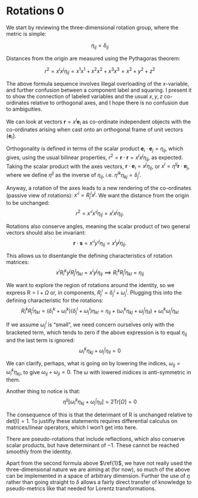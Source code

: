 # Rotations 0

We start by reviewing the three-dimensional rotation group, where the metric is simple:

$$\eta_{ij}=\delta_{ij}$$

Distances from the origin are measured using the Pythagoras theorem:

$$r^2=x^i x^j\eta_{ij}=x^1x^1+x^2x^2+x^3x^3=x^2+y^2+z^2 \tag{1}$$

The above formula sequence involves illegal overloading of the $x$-variable, and further confusion between a component label and squaring. I present it to show the connection of labeled variables and the usual $x,y,z$ co-ordinates relative to orthogonal axes, and I hope there is no confusion due to ambiguities.

We can look at vectors $\mathbf{r}=x^i\mathbf{e}_i$ as co-ordinate independent objects with the co-ordinates arising when cast onto an orthogonal frame of unit vectors $\{\mathbf{e}_i\}$.

Orthogonality is defined in terms of the scalar product $\mathbf{e}_i\cdot \mathbf{e}_j=\eta_{ij}$, which gives, using the usual bilinear properties, $r^2=\mathbf{r}\cdot \mathbf{r}=x^i x^j\eta_{ij}$, as expected. Taking the scalar product with the axes vectors, $\mathbf{r}\cdot \mathbf{e}_i=x^j\eta_{ij}$, or $x^i=\eta^{ij}\mathbf{r}\cdot \mathbf{e}_j$, where we define $\eta^{ij}$ as the inverse of $\eta_{ij}$, i.e. $\eta^{ik}\eta_{kj}=\delta^i_j.$

Anyway, a rotation of the axes leads to a new rendering of the co-ordinates (passive view of rotations): $x'^i=R^i_jx^j.$ We want the distance from the origin to be unchanged: $$r^2=x'^ix'^j\eta_{ij}=x^ix^j\eta_{ij}.$$

Rotations also conserve angles, meaning the scalar product of two general vectors should also be invariant: $$\mathbf{r}\cdot\mathbf{s}=x'^iy'^j\eta_{ij}=x^iy^j\eta_{ij}.$$

This allows us to disentangle the defining characteristics of rotation matrices: $$x^iR_i^ky^jR_j^l\eta_{kl}=x^iy^j\eta_{ij} \implies R_i^kR_j^l\eta_{kl}=\eta_{ij}$$

We want to explore the region of rotations around the identity, so we express $\mathrm{R}=\mathrm{I}+\Omega$ or, in components, $R^i_j=\delta^i_j+\omega^i_j.$ Plugging this into the defining characteristic for the rotations: $$R_i^kR_j^l\eta_{kl}=(\delta^k_i+\omega^k_i)(\delta^l_j+\omega^l_j)\eta_{kl}=\eta_{ij}+(\omega^k_i\eta_{kj}+\omega^l_j\eta_{il})+\omega^k_i\omega^l_j\eta_{kl}$$

If we assume $\omega^i_j$ is “small”, we need concern ourselves only with the bracketed term, which tends to zero if the above expression is to equal $\eta_{ij}$ and the last term is ignored: $$\omega^k_i\eta_{kj}+\omega^l_j\eta_{il}=0$$

We can clarify, perhaps, what is going on by lowering the indices,
$\omega_{ij}=\omega^k_i\eta_{kj}$, to give $\omega_{ij}+\omega_{ji}=0.$ The $\omega$ with lowered inidices is anti-symmetric in them.

Another thing to notice is that:
$$\eta^{ij}[\omega^k_i\eta_{kj}+\omega^l_j\eta_{il}]=2\mathrm{Tr}[\Omega]=0$$

The consequence of this is that the deterimant of $\mathrm R$ is unchanged relative to $\mathrm{det}[\mathrm I]=1.$ To justifiy these statements requires differential calculus on matrices/linear operators, which I won’t get into here.

There are pseudo-rotations that include reflections, which also conserve scalar products, but have determinant of $-1$. These cannot be reached smoothly from the identity.

Apart from the second formula above $\ref{1}$, we have not really used the three-dimensional nature we are aiming at (for now), so much of the above can be implemented in a space of arbitrary dimension. Further the use of $\eta$ rather than going straight to $\delta$ allows a fairly direct transfer of knowledge to pseudo-metrics like that needed for Lorentz transformations.